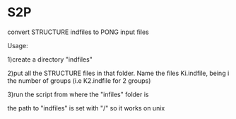 # S2P
convert STRUCTURE indfiles to PONG input files

Usage:

1)create a directory "indfiles"

2)put all the STRUCTURE files in that folder. Name the files Ki.indfile, being i the number of groups (i.e K2.indfile for 2 groups)

3)run the script from where the "infiles" folder is

the path to "indfiles" is set with "/" so it works on unix
